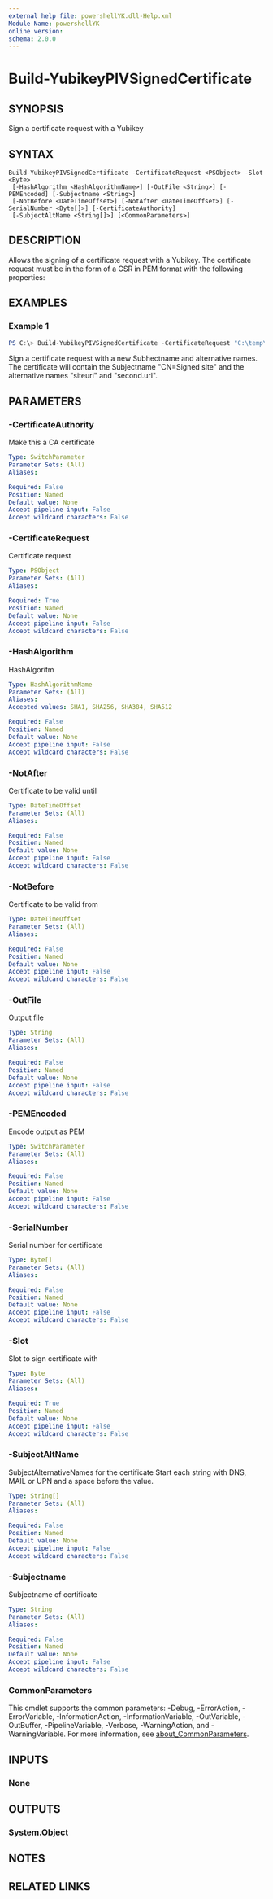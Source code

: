 ```yaml
---
external help file: powershellYK.dll-Help.xml
Module Name: powershellYK
online version:
schema: 2.0.0
---
```


# Build-YubikeyPIVSignedCertificate

## SYNOPSIS
Sign a certificate request with a Yubikey

## SYNTAX

```
Build-YubikeyPIVSignedCertificate -CertificateRequest <PSObject> -Slot <Byte>
 [-HashAlgorithm <HashAlgorithmName>] [-OutFile <String>] [-PEMEncoded] [-Subjectname <String>]
 [-NotBefore <DateTimeOffset>] [-NotAfter <DateTimeOffset>] [-SerialNumber <Byte[]>] [-CertificateAuthority]
 [-SubjectAltName <String[]>] [<CommonParameters>]
```

## DESCRIPTION
Allows the signing of a certificate request with a Yubikey. The certificate request must be in the form of a CSR in PEM format with the following properties:

## EXAMPLES

### Example 1
```powershell
PS C:\> Build-YubikeyPIVSignedCertificate -CertificateRequest "C:\temp\input.csr" -Slot 0x9d -Subjectname "CN=Signed site" -SubjectAltName ("DNS siteurl","DNS second.url") -OutFile "C:\temp\server.cer"
```

Sign a certificate request with a new Subhectname and alternative names.
The certificate will contain the Subjectname "CN=Signed site" and the alternative names "siteurl" and "second.url".

## PARAMETERS

### -CertificateAuthority
Make this a CA certificate

```yaml
Type: SwitchParameter
Parameter Sets: (All)
Aliases:

Required: False
Position: Named
Default value: None
Accept pipeline input: False
Accept wildcard characters: False
```

### -CertificateRequest
Certificate request

```yaml
Type: PSObject
Parameter Sets: (All)
Aliases:

Required: True
Position: Named
Default value: None
Accept pipeline input: False
Accept wildcard characters: False
```

### -HashAlgorithm
HashAlgoritm

```yaml
Type: HashAlgorithmName
Parameter Sets: (All)
Aliases:
Accepted values: SHA1, SHA256, SHA384, SHA512

Required: False
Position: Named
Default value: None
Accept pipeline input: False
Accept wildcard characters: False
```

### -NotAfter
Certificate to be valid until

```yaml
Type: DateTimeOffset
Parameter Sets: (All)
Aliases:

Required: False
Position: Named
Default value: None
Accept pipeline input: False
Accept wildcard characters: False
```

### -NotBefore
Certificate to be valid from

```yaml
Type: DateTimeOffset
Parameter Sets: (All)
Aliases:

Required: False
Position: Named
Default value: None
Accept pipeline input: False
Accept wildcard characters: False
```

### -OutFile
Output file

```yaml
Type: String
Parameter Sets: (All)
Aliases:

Required: False
Position: Named
Default value: None
Accept pipeline input: False
Accept wildcard characters: False
```

### -PEMEncoded
Encode output as PEM

```yaml
Type: SwitchParameter
Parameter Sets: (All)
Aliases:

Required: False
Position: Named
Default value: None
Accept pipeline input: False
Accept wildcard characters: False
```

### -SerialNumber
Serial number for certificate

```yaml
Type: Byte[]
Parameter Sets: (All)
Aliases:

Required: False
Position: Named
Default value: None
Accept pipeline input: False
Accept wildcard characters: False
```

### -Slot
Slot to sign certificate with

```yaml
Type: Byte
Parameter Sets: (All)
Aliases:

Required: True
Position: Named
Default value: None
Accept pipeline input: False
Accept wildcard characters: False
```

### -SubjectAltName
SubjectAlternativeNames for the certificate
Start each string with DNS, MAIL or UPN and a space before the value.

```yaml
Type: String[]
Parameter Sets: (All)
Aliases:

Required: False
Position: Named
Default value: None
Accept pipeline input: False
Accept wildcard characters: False
```

### -Subjectname
Subjectname of certificate

```yaml
Type: String
Parameter Sets: (All)
Aliases:

Required: False
Position: Named
Default value: None
Accept pipeline input: False
Accept wildcard characters: False
```

### CommonParameters
This cmdlet supports the common parameters: -Debug, -ErrorAction, -ErrorVariable, -InformationAction, -InformationVariable, -OutVariable, -OutBuffer, -PipelineVariable, -Verbose, -WarningAction, and -WarningVariable. For more information, see [about_CommonParameters](http://go.microsoft.com/fwlink/?LinkID=113216).

## INPUTS

### None

## OUTPUTS

### System.Object
## NOTES

## RELATED LINKS
